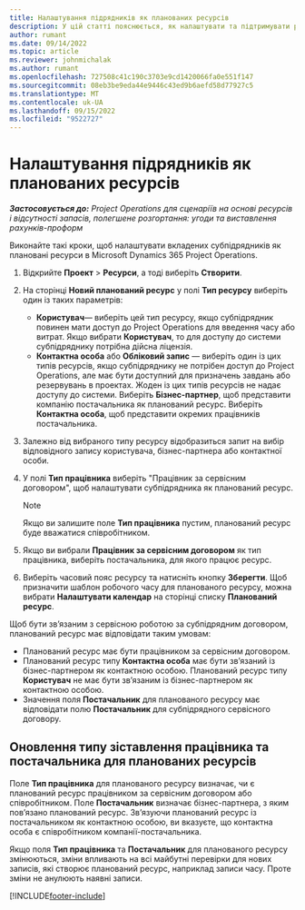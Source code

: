 ```yaml
---
title: Налаштування підрядників як планованих ресурсів
description: У цій статті пояснюється, як налаштувати та підтримувати ресурси субпідрядника, створені з користувачів та контактів у системі, щоб вони могли бути пов’язані з субпідрядами в корпорації Майкрософт Dynamics 365 Project Operations.
author: rumant
ms.date: 09/14/2022
ms.topic: article
ms.reviewer: johnmichalak
ms.author: rumant
ms.openlocfilehash: 727508c41c190c3703e9cd1420066fa0e551f147
ms.sourcegitcommit: 08eb3be9eda44e9446c43ed9b6aefd58d77927c5
ms.translationtype: MT
ms.contentlocale: uk-UA
ms.lasthandoff: 09/15/2022
ms.locfileid: "9522727"
---
```

# <a name="set-up-subcontractors-as-bookable-resources"></a>Налаштування підрядників як планованих ресурсів

_**Застосовується до:** Project Operations для сценаріїв на основі ресурсів і відсутності запасів, полегшене розгортання: угоди та виставлення рахунків-проформ_

Виконайте такі кроки, щоб налаштувати вкладених субпідрядників як плановані ресурси в Microsoft Dynamics 365 Project Operations.

1. Відкрийте **Проект** \> **Ресурси**, а тоді виберіть **Створити**.
2. На сторінці **Новий планований ресурс** у полі **Тип ресурсу** виберіть один із таких параметрів:

    - **Користувач**— виберіть цей тип ресурсу, якщо субпідрядник повинен мати доступ до Project Operations для введення часу або витрат. Якщо вибрати **Користувач**, то для доступу до системи субпідряднику потрібна дійсна ліцензія.
    - **Контактна особа** або **Обліковий запис** — виберіть один із цих типів ресурсів, якщо субпідряднику не потрібен доступ до Project Operations, але має бути доступний для призначень завдань або резервувань в проектах. Жоден із цих типів ресурсів не надає доступу до системи. Виберіть **Бізнес-партнер**, щоб представити компанію постачальника як планований ресурс. Виберіть **Контактна особа**, щоб представити окремих працівників постачальника.

3. Залежно від вибраного типу ресурсу відобразиться запит на вибір відповідного запису користувача, бізнес-партнера або контактної особи.
4. У полі **Тип працівника** виберіть "Працівник за сервісним договором", щоб налаштувати субпідрядника як планований ресурс.

    > [!NOTE]
    > Якщо ви залишите поле **Тип працівника** пустим, планований ресурс буде вважатися співробітником.

5. Якщо ви вибрали **Працівник за сервісним договором** як тип працівника, виберіть постачальника, для якого працює ресурс.
6. Виберіть часовий пояс ресурсу та натисніть кнопку **Зберегти**. Щоб призначити шаблон робочого часу для планованого ресурсу, можна вибрати **Налаштувати календар** на сторінці списку **Планований ресурс**.

Щоб бути зв’язаним з сервісною роботою за субпідрядним договором, планований ресурс має відповідати таким умовам:

- Планований ресурс має бути працівником за сервісним договором.
- Планований ресурс типу **Контактна особа** має бути зв’язаний із бізнес-партнером як контактною особою. Планований ресурс типу **Користувач** не має бути зв’язаним із бізнес-партнером як контактною особою.
- Значення поля **Постачальник** для планованого ресурсу має відповідати полю **Постачальник** для субпідрядного сервісного договору.

## <a name="update-the-type-of-worker-and-vendor-mapping-for-bookable-resources"></a>Оновлення типу зіставлення працівника та постачальника для планованих ресурсів

Поле **Тип працівника** для планованого ресурсу визначає, чи є планований ресурс працівником за сервісним договором або співробітником. Поле **Постачальник** визначає бізнес-партнера, з яким пов’язано планований ресурс. Зв’язуючи планований ресурс із постачальником як контактною особою, ви вказуєте, що контактна особа є співробітником компанії-постачальника.

Якщо поля **Тип працівника** та **Постачальник** для планованого ресурсу змінюються, зміни впливають на всі майбутні перевірки для нових записів, які створює планований ресурс, наприклад записи часу. Проте зміни не анулюють наявні записи.

[!INCLUDE[footer-include](../../includes/footer-banner.md)]
